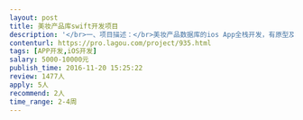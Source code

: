 ```yaml
---                
layout: post       
title: 美妆产品库swift开发项目           
description: '</br>一、项目描述：</br>美妆产品数据库的ios App全栈开发，有原型及UI</br>需使用swift语言，并提供详细的每个模块的开发文档，最好能写清楚整个开发过程。</br>无需上架，可使用私有api，只需在测试机上能运行并实现功能即可。</br>二、主要功能点：</br>产品数据库搭建，二维码扫描输入产品信息，产品列表，产品评分，每个用户的产品偏好，关注好友，通过好友的使用偏好智能推荐产品信息。</br>三、可参考产品：</br>凹凹啦美妆</br></br>四、人员要求：</br>1.熟练掌握swift语言开发</br>2.有全栈开发经验，负责整个app开发</br>3.良好的沟通和文档编写能力</br>4.坐标上海，可以提供面对面的编程讲解</br>'     
contenturl: https://pro.lagou.com/project/935.html      
tags: [APP开发,iOS开发]            
salary: 5000-10000元          
publish_time: 2016-11-20 15:25:22         
review: 1477人                   
apply: 5人                   
recommend: 2人                   
time_range: 2-4周              
---                 
```

